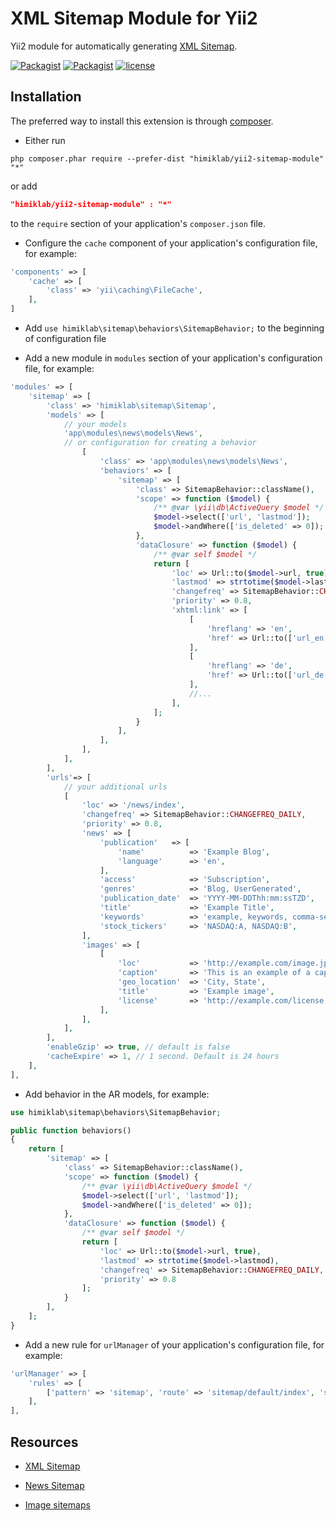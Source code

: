 XML Sitemap Module for Yii2
==========================
Yii2 module for automatically generating [XML Sitemap](http://www.sitemaps.org/protocol.html).

[![Packagist](https://img.shields.io/packagist/dt/himiklab/yii2-sitemap-module.svg)]() [![Packagist](https://img.shields.io/packagist/v/himiklab/yii2-sitemap-module.svg)]()  [![license](https://img.shields.io/badge/License-MIT-yellow.svg)]()

Installation
------------
The preferred way to install this extension is through [composer](http://getcomposer.org/download/).

* Either run

```
php composer.phar require --prefer-dist "himiklab/yii2-sitemap-module" "*"
```

or add

```json
"himiklab/yii2-sitemap-module" : "*"
```

to the `require` section of your application's `composer.json` file.

* Configure the `cache` component of your application's configuration file, for example:

```php
'components' => [
    'cache' => [
        'class' => 'yii\caching\FileCache',
    ],
]
```

* Add `use himiklab\sitemap\behaviors\SitemapBehavior;` to the beginning of configuration file

* Add a new module in `modules` section of your application's configuration file, for example:

```php
'modules' => [
    'sitemap' => [
        'class' => 'himiklab\sitemap\Sitemap',
        'models' => [
            // your models
            'app\modules\news\models\News',
            // or configuration for creating a behavior
                [
                    'class' => 'app\modules\news\models\News',
                    'behaviors' => [
                        'sitemap' => [
                            'class' => SitemapBehavior::className(),
                            'scope' => function ($model) {
                                /** @var \yii\db\ActiveQuery $model */
                                $model->select(['url', 'lastmod']);
                                $model->andWhere(['is_deleted' => 0]);
                            },
                            'dataClosure' => function ($model) {
                                /** @var self $model */
                                return [
                                    'loc' => Url::to($model->url, true),
                                    'lastmod' => strtotime($model->lastmod),
                                    'changefreq' => SitemapBehavior::CHANGEFREQ_DAILY,
                                    'priority' => 0.8,
                                    'xhtml:link' => [
                                        [
                                            'hreflang' => 'en',
                                            'href' => Url::to(['url_en'], true),
                                        ],
                                        [
                                            'hreflang' => 'de',
                                            'href' => Url::to(['url_de'], true),
                                        ],
                                        //...
                                    ],
                                ];
                            }
                        ],
                    ],
                ],
            ],
        ],
        'urls'=> [
            // your additional urls
            [
                'loc' => '/news/index',
                'changefreq' => SitemapBehavior::CHANGEFREQ_DAILY,
                'priority' => 0.8,
                'news' => [
                    'publication'   => [
                        'name'          => 'Example Blog',
                        'language'      => 'en',
                    ],
                    'access'            => 'Subscription',
                    'genres'            => 'Blog, UserGenerated',
                    'publication_date'  => 'YYYY-MM-DDThh:mm:ssTZD',
                    'title'             => 'Example Title',
                    'keywords'          => 'example, keywords, comma-separated',
                    'stock_tickers'     => 'NASDAQ:A, NASDAQ:B',
                ],
                'images' => [
                    [
                        'loc'           => 'http://example.com/image.jpg',
                        'caption'       => 'This is an example of a caption of an image',
                        'geo_location'  => 'City, State',
                        'title'         => 'Example image',
                        'license'       => 'http://example.com/license',
                    ],
                ],
            ],
        ],
        'enableGzip' => true, // default is false
        'cacheExpire' => 1, // 1 second. Default is 24 hours
    ],
],
```

* Add behavior in the AR models, for example:

```php
use himiklab\sitemap\behaviors\SitemapBehavior;

public function behaviors()
{
    return [
        'sitemap' => [
            'class' => SitemapBehavior::className(),
            'scope' => function ($model) {
                /** @var \yii\db\ActiveQuery $model */
                $model->select(['url', 'lastmod']);
                $model->andWhere(['is_deleted' => 0]);
            },
            'dataClosure' => function ($model) {
                /** @var self $model */
                return [
                    'loc' => Url::to($model->url, true),
                    'lastmod' => strtotime($model->lastmod),
                    'changefreq' => SitemapBehavior::CHANGEFREQ_DAILY,
                    'priority' => 0.8
                ];
            }
        ],
    ];
}
```

* Add a new rule for `urlManager` of your application's configuration file, for example:

```php
'urlManager' => [
    'rules' => [
        ['pattern' => 'sitemap', 'route' => 'sitemap/default/index', 'suffix' => '.xml'],
    ],
],
```

Resources
---------
* [XML Sitemap](http://www.sitemaps.org/protocol.html)

* [News Sitemap](https://support.google.com/news/publisher/answer/74288?hl=en)

* [Image sitemaps](https://support.google.com/webmasters/answer/178636?hl=en)
